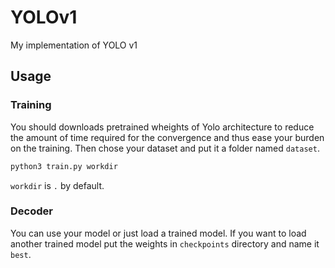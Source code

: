 # YOLOv1
My implementation of YOLO v1
 
## Usage
### Training
You should downloads pretrained wheights of Yolo architecture to reduce the amount of time required for the convergence and thus ease your burden on the training.
Then chose your dataset and put it a folder named `dataset`.

```bash
python3 train.py workdir
```
`workdir` is `.` by default.

### Decoder
You can use your model or just load a trained model.
If you want to load another trained model put the weights in `checkpoints` directory and name it `best`.